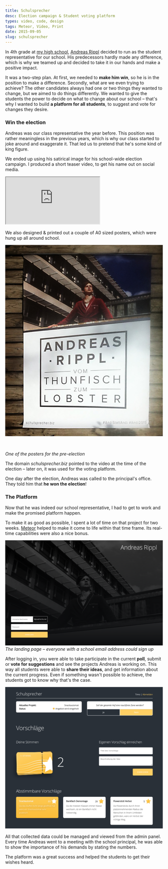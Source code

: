 ```yaml
---
title: Schulsprecher
desc: Election campaign & Student voting platform
types: video, code, design
tags: Meteor, Video, Print
date: 2015-09-05
slug: schulsprecher
---
```


In 4th grade at [my high school](https://www.graphische.net), [Andreas Rippl](https://rippl.at) decided to run as the student representative for our school. His predecessors hardly made any difference, which is why we teamed up and decided to take it in our hands and make a positive impact.

It was a two-step plan. At first, we needed to **make him win**, so he is in the position to make a difference. Secondly, what are we even trying to achieve? The other candidates always had one or two things they wanted to change, but we aimed to do things differently. We wanted to give the students the power to decide on what to change about our school – that's why I wanted to build **a platform for all students**, to suggest and vote for changes they desire.

### Win the election

Andreas was our class representative the year before. This position was rather meaningless in the previous years, which is why our class started to joke around and exaggerate it. That led us to pretend that he's some kind of king figure.

We ended up using his satirical image for his school-wide election campaign. I produced a short teaser video, to get his name out on social media.

<div class="youtube-embed">
  <iframe src="https://www.youtube.com/embed/Slsiv5nPgbk?showinfo=0&rel=0" allowfullscreen></iframe>
</div>

We also designed & printed out a couple of A0 sized posters, which were hung up all around school.

<div class="image-wrapper">

![](./assets/schulsprecher-plakat.jpg)

<br/>

_One of the posters for the pre-election_

</div>

The domain _schulsprecher.biz_ pointed to the video at the time of the election – later on, it was used for the voting platform.

One day after the election, Andreas was called to the principal's office. They told him that **he won the election**!

### The Platform

Now that he was indeed our school representative, I had to get to work and make the promised platform happen.

To make it as good as possible, I spent a lot of time on that project for two weeks. [Meteor](https://meteor.com) helped to make it come to life within that time frame. Its real-time capabilities were also a nice bonus.

<div class="screenshot-wrapper">

![The landing page of the platform](./assets/schulsprecher-landing.png)
_The landing page – everyone with a school email address could sign up_

</div>

After logging in, you were able to take participate in the current **poll**, submit or **vote for suggestions** and see the projects Andreas is working on. This way all students were able to **share their ideas**, and get information about the current progress. Even if something wasn't possible to achieve, the students got to know why that's the case.

<div class="screenshot-wrapper">

![The dashboard to do the voting](./assets/schulsprecher-dashboard.png)

</div>

All that collected data could be managed and viewed from the admin panel. Every time Andreas went to a meeting with the school principal, he was able to show the importance of his demands by stating the numbers.

The platform was a great success and helped the students to get their wishes heard.
